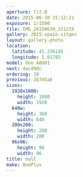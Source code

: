```yaml
---
aperture: f/2.0
date: 2015-06-30 15:12:21
exposure: 1/1500
file: IMG_20150630_151219
gallery: 2015-spain-sitges
layout: gallery-photo
location:
  latitude: 41.236145
  longitude: 1.81783
model: One A0001
next: dacd9dc
ordering: 10
previous: 2b745a8
sizes:
  1920x1080:
    height: 1080
    width: 1920
  640w:
    height: 360
    width: 640
  200x200:
    height: 200
    width: 200
  96x96:
    height: 96
    width: 96
title: null
make: OnePlus
---
```

